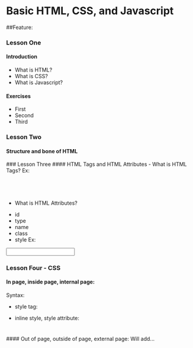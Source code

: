 # Basic HTML, CSS, and Javascript

##Feature:
### Lesson One
#### Introduction
- What is HTML?
- What is CSS?
- What is Javascript?
#### Exercises
- First
- Second
- Third
### Lesson Two
#### Structure and bone of HTML
<!DOCTYPE html>
<html>
<head>
<title>Your Title</title>
</head>
<boby>
<!--your code-->
</boby>
</html>
### Lesson Three
#### HTML Tags and HTML Attributes
- What is HTML Tags?
<open tag></close tag>
Ex:
<html></html>
<head></head>
<title></title>
<style></style>
<body></body>
<h1></h1>
<div></div>
<label></label>
<b></b>
<br>

- What is HTML Attributes?
+ id
+ type
+ name
+ class
+ style
Ex:
<input id="NewID" type="text" name="NewName" class="cssClassName" stype="your style">
<div id="NewID" style=""></div>

### Lesson Four - CSS
#### In page, inside page, internal page:
Syntax:
- style tag:
<style>
    I). name of tags (all html tags):
    + p {}
    + h1 {}
    + div {}
    + b {}
    + input {}
    II). id attribute of tags:
    #table1 {}
    III). class attribute  of tags:
    .className {}
    EX:
    .companyCodeClass {}
</style>
- inline style, style attribute:
<h1 style="color: chartreuse;border: 1px  none #000; vertical-align: auto"></h1>
#### Out of page, outside of page, external page:
Will add...
